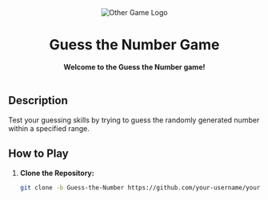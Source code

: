 <div align="center">
  <img src="https://example.com/other-game-photo.png" alt="Other Game Logo">
</div>

<h1 align="center">Guess the Number Game</h1>

<div align="center">
  <strong>Welcome to the Guess the Number game!</strong>
</div>

<br>

## Description

Test your guessing skills by trying to guess the randomly generated number within a specified range.

## How to Play

1. **Clone the Repository:**
   ```bash
   git clone -b Guess-the-Number https://github.com/your-username/your-repository.git
